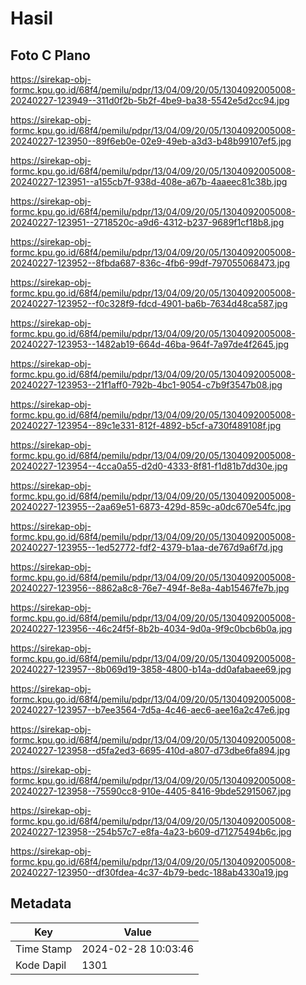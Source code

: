 # Hasil

## Foto C Plano

https://sirekap-obj-formc.kpu.go.id/68f4/pemilu/pdpr/13/04/09/20/05/1304092005008-20240227-123949--311d0f2b-5b2f-4be9-ba38-5542e5d2cc94.jpg

https://sirekap-obj-formc.kpu.go.id/68f4/pemilu/pdpr/13/04/09/20/05/1304092005008-20240227-123950--89f6eb0e-02e9-49eb-a3d3-b48b99107ef5.jpg

https://sirekap-obj-formc.kpu.go.id/68f4/pemilu/pdpr/13/04/09/20/05/1304092005008-20240227-123951--a155cb7f-938d-408e-a67b-4aaeec81c38b.jpg

https://sirekap-obj-formc.kpu.go.id/68f4/pemilu/pdpr/13/04/09/20/05/1304092005008-20240227-123951--2718520c-a9d6-4312-b237-9689f1cf18b8.jpg

https://sirekap-obj-formc.kpu.go.id/68f4/pemilu/pdpr/13/04/09/20/05/1304092005008-20240227-123952--8fbda687-836c-4fb6-99df-797055068473.jpg

https://sirekap-obj-formc.kpu.go.id/68f4/pemilu/pdpr/13/04/09/20/05/1304092005008-20240227-123952--f0c328f9-fdcd-4901-ba6b-7634d48ca587.jpg

https://sirekap-obj-formc.kpu.go.id/68f4/pemilu/pdpr/13/04/09/20/05/1304092005008-20240227-123953--1482ab19-664d-46ba-964f-7a97de4f2645.jpg

https://sirekap-obj-formc.kpu.go.id/68f4/pemilu/pdpr/13/04/09/20/05/1304092005008-20240227-123953--21f1aff0-792b-4bc1-9054-c7b9f3547b08.jpg

https://sirekap-obj-formc.kpu.go.id/68f4/pemilu/pdpr/13/04/09/20/05/1304092005008-20240227-123954--89c1e331-812f-4892-b5cf-a730f489108f.jpg

https://sirekap-obj-formc.kpu.go.id/68f4/pemilu/pdpr/13/04/09/20/05/1304092005008-20240227-123954--4cca0a55-d2d0-4333-8f81-f1d81b7dd30e.jpg

https://sirekap-obj-formc.kpu.go.id/68f4/pemilu/pdpr/13/04/09/20/05/1304092005008-20240227-123955--2aa69e51-6873-429d-859c-a0dc670e54fc.jpg

https://sirekap-obj-formc.kpu.go.id/68f4/pemilu/pdpr/13/04/09/20/05/1304092005008-20240227-123955--1ed52772-fdf2-4379-b1aa-de767d9a6f7d.jpg

https://sirekap-obj-formc.kpu.go.id/68f4/pemilu/pdpr/13/04/09/20/05/1304092005008-20240227-123956--8862a8c8-76e7-494f-8e8a-4ab15467fe7b.jpg

https://sirekap-obj-formc.kpu.go.id/68f4/pemilu/pdpr/13/04/09/20/05/1304092005008-20240227-123956--46c24f5f-8b2b-4034-9d0a-9f9c0bcb6b0a.jpg

https://sirekap-obj-formc.kpu.go.id/68f4/pemilu/pdpr/13/04/09/20/05/1304092005008-20240227-123957--8b069d19-3858-4800-b14a-dd0afabaee69.jpg

https://sirekap-obj-formc.kpu.go.id/68f4/pemilu/pdpr/13/04/09/20/05/1304092005008-20240227-123957--b7ee3564-7d5a-4c46-aec6-aee16a2c47e6.jpg

https://sirekap-obj-formc.kpu.go.id/68f4/pemilu/pdpr/13/04/09/20/05/1304092005008-20240227-123958--d5fa2ed3-6695-410d-a807-d73dbe6fa894.jpg

https://sirekap-obj-formc.kpu.go.id/68f4/pemilu/pdpr/13/04/09/20/05/1304092005008-20240227-123958--75590cc8-910e-4405-8416-9bde52915067.jpg

https://sirekap-obj-formc.kpu.go.id/68f4/pemilu/pdpr/13/04/09/20/05/1304092005008-20240227-123958--254b57c7-e8fa-4a23-b609-d71275494b6c.jpg

https://sirekap-obj-formc.kpu.go.id/68f4/pemilu/pdpr/13/04/09/20/05/1304092005008-20240227-123950--df30fdea-4c37-4b79-bedc-188ab4330a19.jpg


## Metadata

| Key        | Value               |
| ---------- | ------------------- |
| Time Stamp | 2024-02-28 10:03:46 |
| Kode Dapil | 1301                |



